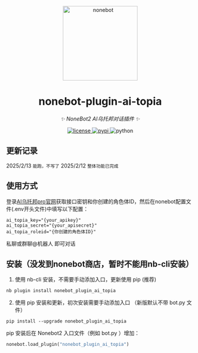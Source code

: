 <!--
 * @Author         : kanzakiD
 * @Date           : 2024-02-10 00:00:00
 * @LastEditors    : kanzakiD
 * @LastEditTime   : 2021-02-10 00:00:00
 * @Description    : None
 * @GitHub         : https://github.com/KanzakiD/nonebot-plugin-ai-topia
-->

<p align="center">
  <a href="https://v2.nonebot.dev/"><img src="https://v2.nonebot.dev/logo.png" width="200" height="200" alt="nonebot"></a>
</p>

<div align="center">

# nonebot-plugin-ai-topia

_✨ NoneBot2 AI乌托邦对话插件 ✨_


</div>

<p align="center">
  <a href="https://raw.githubusercontent.com/cscs181/QQ-Github-Bot/master/LICENSE">
    <img src="https://img.shields.io/github/license/cscs181/QQ-Github-Bot.svg" alt="license">
  </a>
  <a href="https://pypi.python.org/pypi/nonebot_plugin_ai_topia">
    <img src="https://img.shields.io/pypi/v/nonebot_plugin_ai_topia.svg" alt="pypi">
  </a>
  <img src="https://img.shields.io/badge/python-3.9+-blue.svg" alt="python">
</p>

## 更新记录
2025/2/13
```能跑，不写了```
2025/2/12
```整体功能已完成```


## 使用方式
登录<a href="https://pro.ai-topia.com/">AI乌托邦pro官网</a>获取接口密钥和你创建的角色体ID，然后在nonebot配置文件(.env开头文件)中填写以下配置：

```
ai_topia_key="{your_apikey}"
ai_topia_secret="{your_apisecret}"
ai_topia_roleid="{你创建的角色体ID}"
```



私聊或群聊@机器人 即可对话


## 安装（没发到nonebot商店，暂时不能用nb-cli安装）

1. 使用 nb-cli 安装，不需要手动添加入口，更新使用 pip (推荐)

```
nb plugin install nonebot_plugin_ai_topia
```

2. 使用 pip 安装和更新，初次安装需要手动添加入口 （新版默认不带 bot.py 文件）

```
pip install --upgrade nonebot_plugin_ai_topia
```

pip 安装后在 Nonebot2 入口文件（例如 bot.py ）增加：

```python
nonebot.load_plugin("nonebot_plugin_ai_topia")
```

